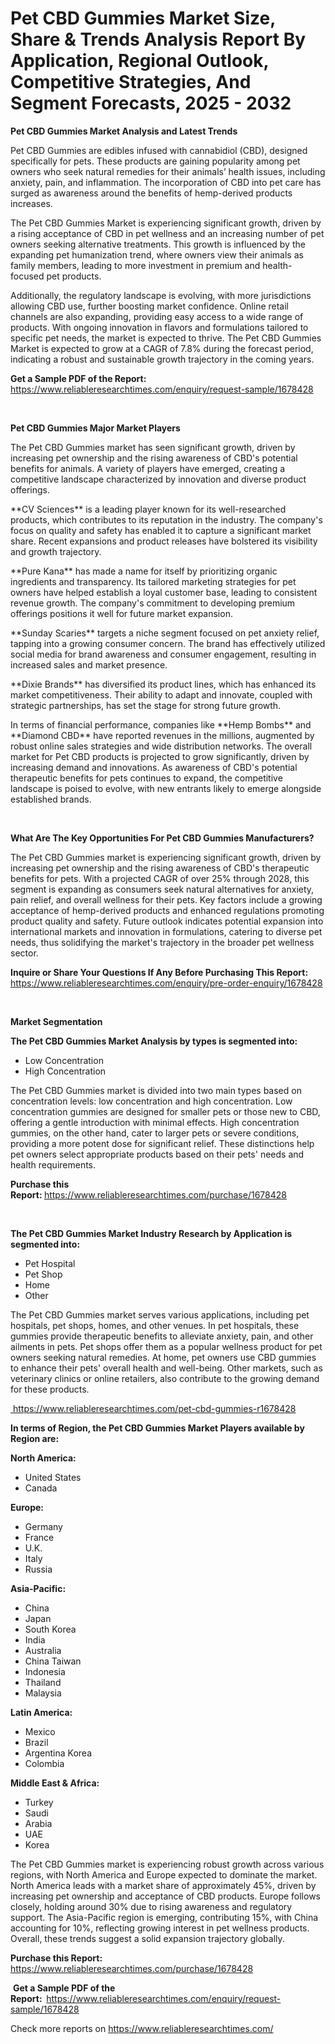 <p><h1>Pet CBD Gummies Market Size, Share & Trends Analysis Report By Application, Regional Outlook, Competitive Strategies, And Segment Forecasts, 2025 - 2032</h1></p><p><strong>Pet CBD Gummies Market Analysis and Latest Trends</strong></p>
<p><p>Pet CBD Gummies are edibles infused with cannabidiol (CBD), designed specifically for pets. These products are gaining popularity among pet owners who seek natural remedies for their animals’ health issues, including anxiety, pain, and inflammation. The incorporation of CBD into pet care has surged as awareness around the benefits of hemp-derived products increases.</p><p>The Pet CBD Gummies Market is experiencing significant growth, driven by a rising acceptance of CBD in pet wellness and an increasing number of pet owners seeking alternative treatments. This growth is influenced by the expanding pet humanization trend, where owners view their animals as family members, leading to more investment in premium and health-focused pet products.</p><p>Additionally, the regulatory landscape is evolving, with more jurisdictions allowing CBD use, further boosting market confidence. Online retail channels are also expanding, providing easy access to a wide range of products. With ongoing innovation in flavors and formulations tailored to specific pet needs, the market is expected to thrive. The Pet CBD Gummies Market is expected to grow at a CAGR of 7.8% during the forecast period, indicating a robust and sustainable growth trajectory in the coming years.</p></p>
<p><strong>Get a Sample PDF of the Report:&nbsp;</strong> <a href="https://www.reliableresearchtimes.com/enquiry/request-sample/1678428?utm_campaign=2774&utm_medium=2&utm_source=Github&utm_content=ia&utm_term=24032025&utm_id=pet-cbd-gummies">https://www.reliableresearchtimes.com/enquiry/request-sample/1678428</a></p>
<p>&nbsp;</p>
<p><strong>Pet CBD Gummies Major Market Players</strong></p>
<p><p>The Pet CBD Gummies market has seen significant growth, driven by increasing pet ownership and the rising awareness of CBD's potential benefits for animals. A variety of players have emerged, creating a competitive landscape characterized by innovation and diverse product offerings.</p><p>**CV Sciences** is a leading player known for its well-researched products, which contributes to its reputation in the industry. The company's focus on quality and safety has enabled it to capture a significant market share. Recent expansions and product releases have bolstered its visibility and growth trajectory.</p><p>**Pure Kana** has made a name for itself by prioritizing organic ingredients and transparency. Its tailored marketing strategies for pet owners have helped establish a loyal customer base, leading to consistent revenue growth. The company's commitment to developing premium offerings positions it well for future market expansion.</p><p>**Sunday Scaries** targets a niche segment focused on pet anxiety relief, tapping into a growing consumer concern. The brand has effectively utilized social media for brand awareness and consumer engagement, resulting in increased sales and market presence.</p><p>**Dixie Brands** has diversified its product lines, which has enhanced its market competitiveness. Their ability to adapt and innovate, coupled with strategic partnerships, has set the stage for strong future growth.</p><p>In terms of financial performance, companies like **Hemp Bombs** and **Diamond CBD** have reported revenues in the millions, augmented by robust online sales strategies and wide distribution networks. The overall market for Pet CBD products is projected to grow significantly, driven by increasing demand and innovations. As awareness of CBD's potential therapeutic benefits for pets continues to expand, the competitive landscape is poised to evolve, with new entrants likely to emerge alongside established brands.</p></p>
<p>&nbsp;</p>
<p><strong>What Are The Key Opportunities For Pet CBD Gummies Manufacturers?</strong></p>
<p><p>The Pet CBD Gummies market is experiencing significant growth, driven by increasing pet ownership and the rising awareness of CBD's therapeutic benefits for pets. With a projected CAGR of over 25% through 2028, this segment is expanding as consumers seek natural alternatives for anxiety, pain relief, and overall wellness for their pets. Key factors include a growing acceptance of hemp-derived products and enhanced regulations promoting product quality and safety. Future outlook indicates potential expansion into international markets and innovation in formulations, catering to diverse pet needs, thus solidifying the market's trajectory in the broader pet wellness sector.</p></p>
<p><strong>Inquire or Share Your Questions If Any Before Purchasing This Report:</strong> <a href="https://www.reliableresearchtimes.com/enquiry/pre-order-enquiry/1678428?utm_campaign=2774&utm_medium=2&utm_source=Github&utm_content=ia&utm_term=24032025&utm_id=pet-cbd-gummies">https://www.reliableresearchtimes.com/enquiry/pre-order-enquiry/1678428</a></p>
<p>&nbsp;</p>
<p><strong>Market Segmentation</strong></p>
<p><strong>The Pet CBD Gummies Market Analysis by types is segmented into:</strong></p>
<p><ul><li>Low Concentration</li><li>High Concentration</li></ul></p>
<p><p>The Pet CBD Gummies market is divided into two main types based on concentration levels: low concentration and high concentration. Low concentration gummies are designed for smaller pets or those new to CBD, offering a gentle introduction with minimal effects. High concentration gummies, on the other hand, cater to larger pets or severe conditions, providing a more potent dose for significant relief. These distinctions help pet owners select appropriate products based on their pets' needs and health requirements.</p></p>
<p><strong>Purchase this Report:&nbsp;</strong><a href="https://www.reliableresearchtimes.com/purchase/1678428?utm_campaign=2774&utm_medium=2&utm_source=Github&utm_content=ia&utm_term=24032025&utm_id=pet-cbd-gummies">https://www.reliableresearchtimes.com/purchase/1678428</a></p>
<p>&nbsp;</p>
<p><strong>The Pet CBD Gummies Market Industry Research by Application is segmented into:</strong></p>
<p><ul><li>Pet Hospital</li><li>Pet Shop</li><li>Home</li><li>Other</li></ul></p>
<p><p>The Pet CBD Gummies market serves various applications, including pet hospitals, pet shops, homes, and other venues. In pet hospitals, these gummies provide therapeutic benefits to alleviate anxiety, pain, and other ailments in pets. Pet shops offer them as a popular wellness product for pet owners seeking natural remedies. At home, pet owners use CBD gummies to enhance their pets' overall health and well-being. Other markets, such as veterinary clinics or online retailers, also contribute to the growing demand for these products.</p></p>
<p><a href="https://www.reliableresearchtimes.com/pet-cbd-gummies-r1678428?utm_campaign=2774&utm_medium=2&utm_source=Github&utm_content=ia&utm_term=24032025&utm_id=pet-cbd-gummies">&nbsp;https://www.reliableresearchtimes.com/pet-cbd-gummies-r1678428</a></p>
<p><strong>In terms of Region, the Pet CBD Gummies Market Players available by Region are:</strong></p>
<p>
    <p> <strong> North America: </strong>
        <ul>
            <li>United States</li>
            <li>Canada</li>
        </ul>
        </p> 
    <p> <strong> Europe: </strong>
        <ul>
            <li>Germany</li>
            <li>France</li>
            <li>U.K.</li>
            <li>Italy</li>
            <li>Russia</li>
        </ul>
        </p> 
    <p> <strong> Asia-Pacific: </strong>
        <ul>
            <li>China</li>
            <li>Japan</li>
            <li>South Korea</li>
            <li>India</li>
            <li>Australia</li>
            <li>China Taiwan</li>
            <li>Indonesia</li>
            <li>Thailand</li>
            <li>Malaysia</li>
        </ul>
        </p> 
    <p> <strong> Latin America: </strong>
        <ul>
            <li>Mexico</li>
            <li>Brazil</li>
            <li>Argentina Korea</li>
            <li>Colombia</li>
        </ul>
        </p> 
    <p> <strong> Middle East & Africa: </strong>
        <ul>
            <li>Turkey</li>
            <li>Saudi</li>
            <li>Arabia</li>
            <li>UAE</li>
            <li>Korea</li>
        </ul>
    </p>
    </p>
<p><p>The Pet CBD Gummies market is experiencing robust growth across various regions, with North America and Europe expected to dominate the market. North America leads with a market share of approximately 45%, driven by increasing pet ownership and acceptance of CBD products. Europe follows closely, holding around 30% due to rising awareness and regulatory support. The Asia-Pacific region is emerging, contributing 15%, with China accounting for 10%, reflecting growing interest in pet wellness products. Overall, these trends suggest a solid expansion trajectory globally.</p></p>
<p><strong>Purchase this Report: </strong><a href="https://www.reliableresearchtimes.com/purchase/1678428?utm_campaign=2774&utm_medium=2&utm_source=Github&utm_content=ia&utm_term=24032025&utm_id=pet-cbd-gummies">https://www.reliableresearchtimes.com/purchase/1678428</a></p>
<p>&nbsp;<strong>Get a Sample PDF of the Report:&nbsp;&nbsp;</strong><a href="https://www.reliableresearchtimes.com/enquiry/request-sample/1678428?utm_campaign=2774&utm_medium=2&utm_source=Github&utm_content=ia&utm_term=24032025&utm_id=pet-cbd-gummies">https://www.reliableresearchtimes.com/enquiry/request-sample/1678428</a></p>
<p><strong></strong></p>
<p>Check more reports on <a href="https://www.reliableresearchtimes.com/?utm_campaign=2774&utm_medium=2&utm_source=Github&utm_content=ia&utm_term=24032025&utm_id=pet-cbd-gummies">https://www.reliableresearchtimes.com/</a></p>